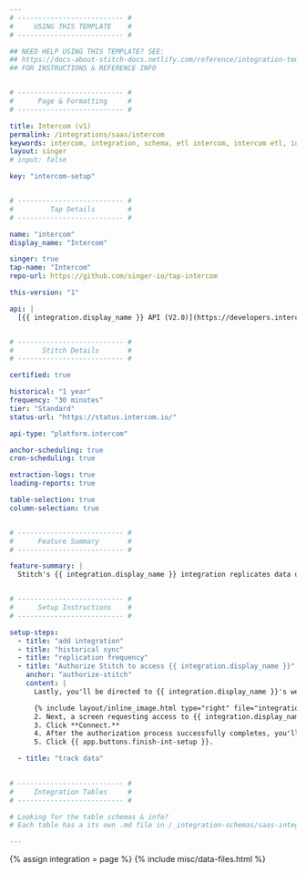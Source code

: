 ```yaml
---
# -------------------------- #
#     USING THIS TEMPLATE    #
# -------------------------- #

## NEED HELP USING THIS TEMPLATE? SEE:
## https://docs-about-stitch-docs.netlify.com/reference/integration-templates/saas/
## FOR INSTRUCTIONS & REFERENCE INFO


# -------------------------- #
#      Page & Formatting     #
# -------------------------- #

title: Intercom (v1)
permalink: /integrations/saas/intercom
keywords: intercom, integration, schema, etl intercom, intercom etl, intercom schema
layout: singer
# input: false

key: "intercom-setup"


# -------------------------- #
#         Tap Details        #
# -------------------------- #

name: "intercom"
display_name: "Intercom"

singer: true 
tap-name: "Intercom"
repo-url: https://github.com/singer-io/tap-intercom

this-version: "1"

api: |
  [{{ integration.display_name }} API (V2.0)](https://developers.intercom.com/intercom-api-reference/v2.0/reference){:target="new"}


# -------------------------- #
#       Stitch Details       #
# -------------------------- #

certified: true

historical: "1 year"
frequency: "30 minutes"
tier: "Standard"
status-url: "https://status.intercom.io/"

api-type: "platform.intercom"

anchor-scheduling: true
cron-scheduling: true

extraction-logs: true
loading-reports: true

table-selection: true
column-selection: true


# -------------------------- #
#      Feature Summary       #
# -------------------------- #

feature-summary: |
  Stitch's {{ integration.display_name }} integration replicates data using the {{ integration.api | flatify | strip }}. Refer to the [Schema](#schema) section for a list of objects available for replication.


# -------------------------- #
#      Setup Instructions    #
# -------------------------- #

setup-steps:
  - title: "add integration"
  - title: "historical sync"
  - title: "replication frequency"
  - title: "Authorize Stitch to access {{ integration.display_name }}"
    anchor: "authorize-stitch"
    content: |
      Lastly, you'll be directed to {{ integration.display_name }}'s website to complete the setup.

      {% include layout/inline_image.html type="right" file="integrations/intercom-access-request.png" alt="List of permissions requested by Stitch to access Intercom" max-width="400px" %}1. If you aren't already logged into {{ integration.display_name }}, you'll be prompted to do so.
      2. Next, a screen requesting access to {{ integration.display_name }} will display. **Note**: Stitch will only ever read your data.
      3. Click **Connect.**
      4. After the authorization process successfully completes, you'll be redirected back to Stitch.
      5. Click {{ app.buttons.finish-int-setup }}.

  - title: "track data"
  

# -------------------------- #
#     Integration Tables     #
# -------------------------- #

# Looking for the table schemas & info?
# Each table has a its own .md file in /_integration-schemas/saas-integration

---
```

{% assign integration = page %}
{% include misc/data-files.html %}